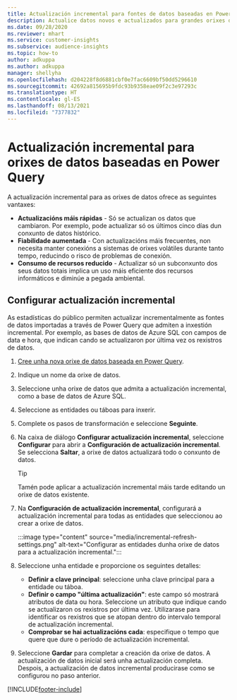 ```yaml
---
title: Actualización incremental para fontes de datos baseadas en Power Query
description: Actualice datos novos e actualizados para grandes orixes de datos baseadas en Power Query.
ms.date: 09/28/2020
ms.reviewer: mhart
ms.service: customer-insights
ms.subservice: audience-insights
ms.topic: how-to
author: adkuppa
ms.author: adkuppa
manager: shellyha
ms.openlocfilehash: d204228f8d6881cbf0e7fac6609bf50dd5296610
ms.sourcegitcommit: 42692a815695b9fdc93b9358eae09f2c3e97293c
ms.translationtype: HT
ms.contentlocale: gl-ES
ms.lasthandoff: 08/13/2021
ms.locfileid: "7377832"
---
```

# <a name="incremental-refresh-for-data-sources-based-on-power-query"></a>Actualización incremental para orixes de datos baseadas en Power Query

A actualización incremental para as orixes de datos ofrece as seguintes vantaxes:

- **Actualizacións máis rápidas** - Só se actualizan os datos que cambiaron. Por exemplo, pode actualizar só os últimos cinco días dun conxunto de datos histórico.
- **Fiabilidade aumentada** - Con actualizacións máis frecuentes, non necesita manter conexións a sistemas de orixes volátiles durante tanto tempo, reducindo o risco de problemas de conexión.
- **Consumo de recursos reducido** - Actualizar só un subconxunto dos seus datos totais implica un uso máis eficiente dos recursos informáticos e diminúe a pegada ambiental.

## <a name="configure-incremental-refresh"></a>Configurar actualización incremental

As estadísticas do público permiten actualizar incrementalmente as fontes de datos importadas a través de Power Query que admiten a inxestión incremental. Por exemplo, as bases de datos de Azure SQL con campos de data e hora, que indican cando se actualizaron por última vez os rexistros de datos.

1. [Cree unha nova orixe de datos baseada en Power Query](connect-power-query.md).

1. Indique un nome da orixe de datos.

1. Seleccione unha orixe de datos que admita a actualización incremental, como a base de datos de Azure SQL.

1. Seleccione as entidades ou táboas para inxerir.

1. Complete os pasos de transformación e seleccione **Seguinte**.

1. Na caixa de diálogo **Configurar actualización incremental**, seleccione **Configurar** para abrir a **Configuración de actualización incremental**. Se selecciona **Saltar**, a orixe de datos actualizará todo o conxunto de datos.
   > [!TIP]
   > Tamén pode aplicar a actualización incremental máis tarde editando un orixe de datos existente.

1. Na **Configuración de actualización incremental**, configurará a actualización incremental para todas as entidades que seleccionou ao crear a orixe de datos.

   :::image type="content" source="media/incremental-refresh-settings.png" alt-text="Configurar as entidades dunha orixe de datos para a actualización incremental.":::

1. Seleccione unha entidade e proporcione os seguintes detalles:

   - **Definir a clave principal**: seleccione unha clave principal para a entidade ou táboa.
   - **Definir o campo "última actualización"**: este campo só mostrará atributos de data ou hora. Seleccione un atributo que indique cando se actualizaron os rexistros por última vez. Utilizarase para identificar os rexistros que se atopan dentro do intervalo temporal de actualización incremental.
   - **Comprobar se hai actualizacións cada**: especifique o tempo que quere que dure o período de actualización incremental.

1. Seleccione **Gardar** para completar a creación da orixe de datos. A actualización de datos inicial será unha actualización completa. Despois, a actualización de datos incremental producirase como se configurou no paso anterior.


[!INCLUDE[footer-include](../includes/footer-banner.md)]